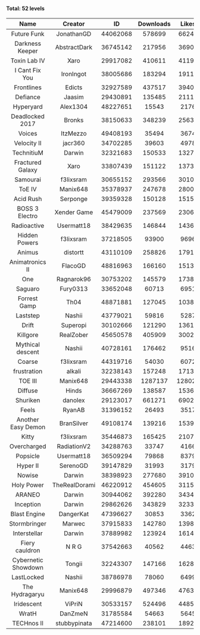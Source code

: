 #### Total: 52 levels

| Name | Creator | ID | Downloads | Likes |
|:---:|:---:|:---:|:---:|:---:|
| Future Funk | JonathanGD | 44062068 | 578699 | 66248
| Darkness Keeper | AbstractDark | 36745142 | 217956 | 36904
| Toxin Lab IV | Xaro | 29917082 | 410611 | 41196
| I Cant Fix You | IronIngot | 38005686 | 183294 | 19111
| Frontlines | Edicts | 32927589 | 437517 | 39402
| Defiance | Jaasim | 29430891 | 135485 | 21111
| Hyperyard | Alex1304 | 48227651 | 15543 | 2176
| Deadlocked 2017 | Bronks | 38150633 | 348239 | 25635
| Voices | ItzMezzo | 49408193 | 35494 | 3674
| Velocity II | jacr360 | 34702285 | 39603 | 4978
| TechnitiuM | Darwin | 32321683 | 150533 | 13278
| Fractured Galaxy  | Xaro | 33807439 | 151122 | 13738
| Samourai | f3lixsram | 30655152 | 293566 | 30108
| ToE IV  | Manix648 | 35378937 | 247678 | 28002
| Acid Rush | Serponge | 39359328 | 150128 | 15156
| BOSS 3 Electro | Xender Game | 45479009 | 237569 | 23061
| Radioactive | Usermatt18 | 38429635 | 146844 | 14361
| Hidden Powers | f3lixsram | 37218505 | 93900 | 9696
| Animus | distortt | 43110109 | 258826 | 17913
| Animatronics II | FlacoGD | 48816963 | 166160 | 15133
| One | Ragnarok96 | 30753202 | 145579 | 17381
| Saguaro | Fury0313 | 33652048 | 60713 | 6951
| Forrest Gamp | Th04 | 48871881 | 127045 | 10384
| Laststep | Nashii | 43779021 | 59816 | 5287
| Drift | Superopi | 30102666 | 121290 | 13611
| Killgore | RealZober | 45650578 | 405909 | 30024
| Mythical descent | Nashii | 40728161 | 176462 | 9516
| Coarse | f3lixsram | 44319716 | 54030 | 6072
| frustration | alkali | 32238143 | 157248 | 17136
| TOE III | Manix648 | 29443338 | 1287137 | 128022
| Diffuse | Hinds | 36667269 | 138587 | 15366
| Shuriken | danolex | 29123017 | 661271 | 69023
| Feels | RyanAB | 31396152 | 26493 | 3517
| Another Easy Demon | BranSilver | 49108174 | 139216 | 15391
| Kitty | f3lixsram | 35446873 | 165425 | 21072
| Overcharged | RadiationV2 | 34288763 | 33747 | 4166
| Popsicle | Usermatt18 | 36509294 | 79868 | 8379
| Hyper II | SerenoGD | 39147829 | 31993 | 3179
| Nowise | Darwin | 38398923 | 277680 | 39100
| Holy Power | TheRealDorami | 46220912 | 454605 | 31151
| ARANEO | Darwin | 30944062 | 392280 | 34344
| Inception | Darwin | 29862626 | 343829 | 32336
| Blast Engine | DangerKat | 47396627 | 30853 | 3362
| Stormbringer | Marwec | 37915833 | 142780 | 13988
| Interstellar | Darwin | 37889982 | 123924 | 16147
| Fiery cauldron | N R G | 37542663 | 40562 | 4463
| Cybernetic Showdown  | Tongii | 32243307 | 147166 | 16288
| LastLocked | Nashii | 38786978 | 78060 | 6499
| The Hydragaryu | Manix648 | 29996879 | 497346 | 47638
| Iridescent | ViPriN | 30533157 | 524496 | 44859
| WratH | DanZmeN | 31785584 | 54663 | 5645
| TECHnos II | stubbypinata | 47214600 | 238101 | 18924
